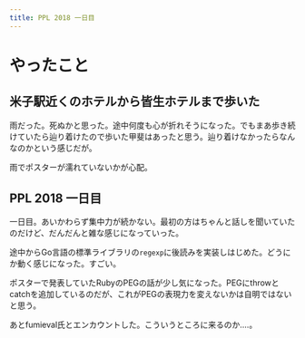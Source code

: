 ```yaml
---
title: PPL 2018 一日目
---
```


# やったこと

## 米子駅近くのホテルから皆生ホテルまで歩いた

雨だった。死ぬかと思った。途中何度も心が折れそうになった。でもまあ歩き続けていたら辿り着けたので歩いた甲斐はあったと思う。辿り着けなかったらなんなのかという感じだが。

雨でポスターが濡れていないかが心配。

## PPL 2018 一日目

一日目。あいかわらず集中力が続かない。最初の方はちゃんと話しを聞いていたのだけど、だんだんと雑な感じになっていった。

途中からGo言語の標準ライブラリの`regexp`に後読みを実装しはじめた。どうにか動く感じになった。すごい。

ポスターで発表していたRubyのPEGの話が少し気になった。PEGにthrowとcatchを追加しているのだが、これがPEGの表現力を変えないかは自明ではないと思う。

あとfumieval氏とエンカウントした。こういうところに来るのか‥‥。
